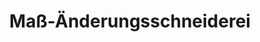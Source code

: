 ---
title: "Maß-Änderungsschneiderei"
url: /berlin/mass-aenderungsschneiderei/
shop: Schneiderei
---